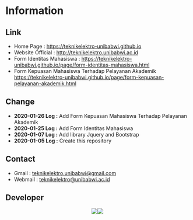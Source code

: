# Information
## Link
* Home Page : https://teknikelektro-unibabwi.github.io
* Website Official : http://teknikelektro.unibabwi.ac.id
* Form Identitas Mahasiswa : https://teknikelektro-unibabwi.github.io/page/form-identitas-mahasiswa.html
* Form Kepuasan Mahasiswa Terhadap Pelayanan Akademik https://teknikelektro-unibabwi.github.io/page/form-kepuasan-pelayanan-akademik.html
## Change
* **2020-01-26 Log :** Add Form Kepuasan Mahasiswa Terhadap Pelayanan Akademik
* **2020-01-25 Log :** Add Form Identitas Mahasiswa
* **2020-01-07 Log :** Add library Jquery and Bootstrap
* **2020-01-05 Log :** Create this repository
## Contact
* Gmail : teknikelektro.unibabwi@gmail.com
* Webmail : teknikelektro@unibabwi.ac.id
## Developer
<div style="display: flex; flex-flow: row; align-items: center; justify-content: center;">
<a href="https://github.com/ardirjs"><img src="https://avatars0.githubusercontent.com/u/47668013?s=460&v=4"></img></a>
<a href="https://github.com/teknikelektro-unibabwi"><img src="https://avatars1.githubusercontent.com/u/60310758?s=460&v=4"></img></a>
</div>
